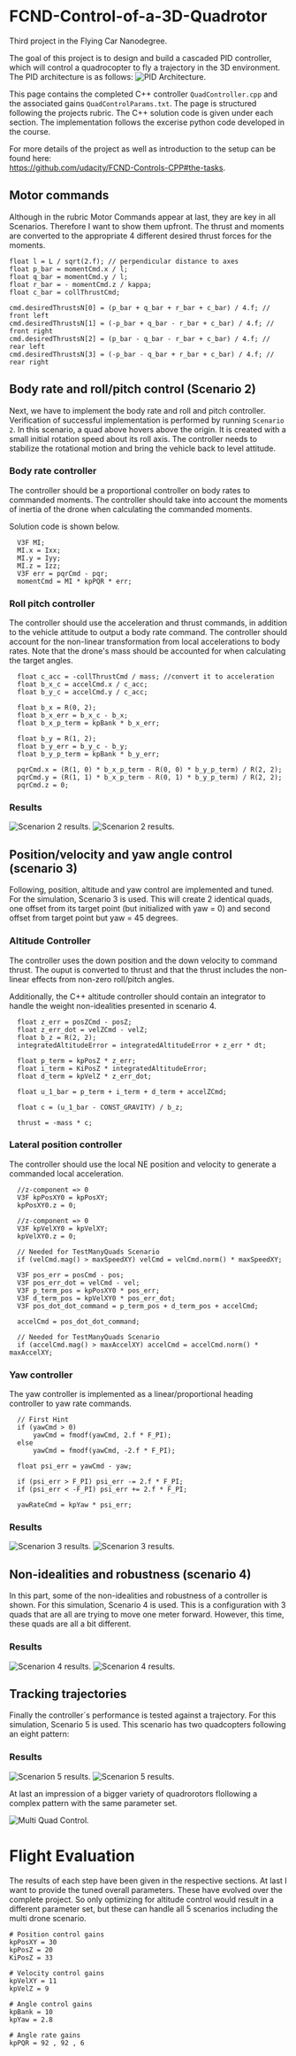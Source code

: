 # FCND-Control-of-a-3D-Quadrotor
Third project in the Flying Car Nanodegree.

The goal of this project is to design and build a cascaded PID controller, which will control a quadrocopter to fly a trajectory in the 3D environment. The PID architecture is as follows:
![PID Architecture.](3d-control-arch.png)

This page contains the completed C++ controller `QuadController.cpp` and the associated gains `QuadControlParams.txt`. The page is structured following the projects rubric. The C++ solution code is given under each section. The implementation follows the excerise python code developed in the course.

For more details of the project as well as introduction to the setup can be found here: <br>
https://github.com/udacity/FCND-Controls-CPP#the-tasks.

## Motor commands
Although in the rubric Motor Commands appear at last, they are key in all Scenarios. Therefore I want to show them upfront. The thrust and moments are converted to the appropriate 4 different desired thrust forces for the moments. 

	float l = L / sqrt(2.f); // perpendicular distance to axes
	float p_bar = momentCmd.x / l; 
	float q_bar = momentCmd.y / l; 
	float r_bar = - momentCmd.z / kappa; 
	float c_bar = collThrustCmd; 
	
	cmd.desiredThrustsN[0] = (p_bar + q_bar + r_bar + c_bar) / 4.f; // front left
	cmd.desiredThrustsN[1] = (-p_bar + q_bar - r_bar + c_bar) / 4.f; // front right
	cmd.desiredThrustsN[2] = (p_bar - q_bar - r_bar + c_bar) / 4.f; // rear left
	cmd.desiredThrustsN[3] = (-p_bar - q_bar + r_bar + c_bar) / 4.f; // rear right

## Body rate and roll/pitch control (Scenario 2)
Next, we have to implement the body rate and roll and pitch controller. Verification of successful implementation is performed by running `Scenario 2`. In this scenario, a quad above hovers above the origin. It is created with a small initial rotation speed about its roll axis. The controller needs to stabilize the rotational motion and bring the vehicle back to level attitude.

### Body rate controller
The controller should be a proportional controller on body rates to commanded moments. The controller should take into account the moments of inertia of the drone when calculating the commanded moments.

Solution code is shown below.
```
  V3F MI;
  MI.x = Ixx;
  MI.y = Iyy;
  MI.z = Izz;
  V3F err = pqrCmd - pqr;
  momentCmd = MI * kpPQR * err; 
```

### Roll pitch controller
The controller should use the acceleration and thrust commands, in addition to the vehicle attitude to output a body rate command. The controller should account for the non-linear transformation from local accelerations to body rates. Note that the drone's mass should be accounted for when calculating the target angles.
```
  float c_acc = -collThrustCmd / mass; //convert it to acceleration
  float b_x_c = accelCmd.x / c_acc;
  float b_y_c = accelCmd.y / c_acc;

  float b_x = R(0, 2);
  float b_x_err = b_x_c - b_x;
  float b_x_p_term = kpBank * b_x_err;

  float b_y = R(1, 2);
  float b_y_err = b_y_c - b_y;
  float b_y_p_term = kpBank * b_y_err;

  pqrCmd.x = (R(1, 0) * b_x_p_term - R(0, 0) * b_y_p_term) / R(2, 2);
  pqrCmd.y = (R(1, 1) * b_x_p_term - R(0, 1) * b_y_p_term) / R(2, 2);
  pqrCmd.z = 0;
```
### Results

![Scenarion 2 results.](scenario_2.png)
![Scenarion 2 results.](Con_Scenario_22.png)

## Position/velocity and yaw angle control (scenario 3)
Following, position, altitude and yaw control are implemented and tuned. For the simulation, Scenario 3 is used. This will create 2 identical quads, one offset from its target point (but initialized with yaw = 0) and second offset from target point but yaw = 45 degrees.

### Altitude Controller
The controller uses the down position and the down velocity to command thrust. The ouput is converted to thrust and that the thrust includes the non-linear effects from non-zero roll/pitch angles.

Additionally, the C++ altitude controller should contain an integrator to handle the weight non-idealities presented in scenario 4.
```
  float z_err = posZCmd - posZ;
  float z_err_dot = velZCmd - velZ;
  float b_z = R(2, 2);
  integratedAltitudeError = integratedAltitudeError + z_err * dt;

  float p_term = kpPosZ * z_err;
  float i_term = KiPosZ * integratedAltitudeError;
  float d_term = kpVelZ * z_err_dot;

  float u_1_bar = p_term + i_term + d_term + accelZCmd;

  float c = (u_1_bar - CONST_GRAVITY) / b_z;

  thrust = -mass * c;
```
### Lateral position controller
The controller should use the local NE position and velocity to generate a commanded local acceleration.
```
  //z-component => 0
  V3F kpPosXY0 = kpPosXY;
  kpPosXY0.z = 0;

  //z-component => 0
  V3F kpVelXY0 = kpVelXY;
  kpVelXY0.z = 0;
  
  // Needed for TestManyQuads Scenario
  if (velCmd.mag() > maxSpeedXY) velCmd = velCmd.norm() * maxSpeedXY;

  V3F pos_err = posCmd - pos;
  V3F pos_err_dot = velCmd - vel;
  V3F p_term_pos = kpPosXY0 * pos_err;
  V3F d_term_pos = kpVelXY0 * pos_err_dot;
  V3F pos_dot_dot_command = p_term_pos + d_term_pos + accelCmd;

  accelCmd = pos_dot_dot_command;

  // Needed for TestManyQuads Scenario
  if (accelCmd.mag() > maxAccelXY) accelCmd = accelCmd.norm() * maxAccelXY;
```
### Yaw controller
The yaw controller is implemented as a linear/proportional heading controller to yaw rate commands.
```
  // First Hint
  if (yawCmd > 0) 
	  yawCmd = fmodf(yawCmd, 2.f * F_PI);
  else 
	  yawCmd = fmodf(yawCmd, -2.f * F_PI);

  float psi_err = yawCmd - yaw;

  if (psi_err > F_PI) psi_err -= 2.f * F_PI;
  if (psi_err < -F_PI) psi_err += 2.f * F_PI;

  yawRateCmd = kpYaw * psi_err;
```
### Results

![Scenarion 3 results.](scenario_3.png)
![Scenarion 3 results.](Con_Scenario_33.png)

  
## Non-idealities and robustness (scenario 4)
In this part,  some of the non-idealities and robustness of a controller is shown. For this simulation, Scenario 4 is used. This is a configuration with 3 quads that are all are trying to move one meter forward. However, this time, these quads are all a bit different.

### Results

![Scenarion 4 results.](scenario_4.png)
![Scenarion 4 results.](Con_Scenario_44.png)

## Tracking trajectories

Finally the controller´s performance is tested against a trajectory. For this simulation, Scenario 5 is used. This scenario has two quadcopters following an eight pattern:

### Results

![Scenarion 5 results.](scenario_5.png)
![Scenarion 5 results.](Con_Scenario_55.png)

At last an impression of a bigger variety of quadrorotors flollowing a complex pattern with the same parameter set.

![Multi Quad Control.](Multi_Quad.png)

# Flight Evaluation
The results of each step have been given in the respective sections. At last I want to provide the tuned overall parameters. These have evolved over the complete project. So only optimizing for altitude control would result in a different parameter set, but these can handle all 5 scenarios including the multi drone scenario.
```
# Position control gains
kpPosXY = 30
kpPosZ = 20
KiPosZ = 33

# Velocity control gains
kpVelXY = 11
kpVelZ = 9

# Angle control gains
kpBank = 10
kpYaw = 2.8

# Angle rate gains
kpPQR = 92 , 92 , 6
```
